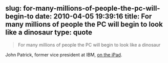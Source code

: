 slug: for-many-millions-of-people-the-pc-will-begin-to
date: 2010-04-05 19:39:16
title: For many millions of people the PC will begin to look like a dinosaur
type: quote
---

> For many millions of people the PC will begin to look like a dinosaur

John Patrick, former vice president at IBM, [on the iPad](http://www.patrickweb.com/weblog/archives/2010_04_04.php#ipad_-_part_1).
